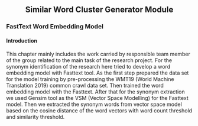 <h2 align="center">Similar Word Cluster Generator Module</h2>

### FastText Word Embedding Model

#### Introduction

This chapter mainly includes the work carried by responsible team member of the group related to the main task of the research project. For the synonym identification of the research here tried to develop a word embedding model with Fasttext tool. As the first step prepared the data set for the model training by pre-processing the WMT19 (World Machine Translation 2019) common crawl data set. Then trained the word embedding model with the Fasttext. After that for the synonym extraction we used Gensim tool as the VSM (Vector Space Modelling) for the Fasttext model. Then we extracted the synonym words from vector space model based on the cosine distance of the word vectors with word count threshold and similarity threshold.


<!--stackedit_data:
eyJoaXN0b3J5IjpbMjA4Nzk1NDA2Ml19
-->